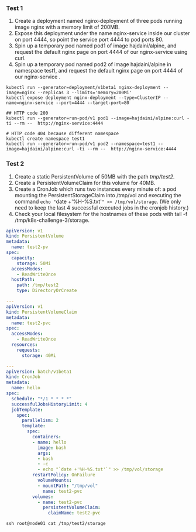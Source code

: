 ### Test 1

1. Create a deployment named nginx-deployment of three pods running image nginx with a memory limit of 200MB.
2. Expose this deployment under the name nginx-service inside our cluster on port 4444, so point the service port 4444 to pod ports 80.
3. Spin up a temporary pod named pod1 of image hajdaini/alpine, and request the default nginx page on port 4444 of our nginx-service using curl.
4. Spin up a temporary pod named pod2 of image hajdaini/alpine in namespace test1, and request the default nginx page on port 4444 of our nginx-service .

```shell
kubectl run --generator=deployment/v1beta1 nginx-deployment --image=nginx --replicas 3 --limits='memory=200Mi'
kubectl expose deployment nginx-deployment --type=ClusterIP --name=nginx-service --port=4444 --target-port=80

## HTTP code 200
kubectl run --generator=run-pod/v1 pod1 --image=hajdaini/alpine:curl -ti --rm --  http://nginx-service:4444

# HTTP code 404 because different namespace
kubectl create namespace test1
kubectl run --generator=run-pod/v1 pod2 --namespace=test1 --image=hajdaini/alpine:curl -ti --rm --  http://nginx-service:4444
```

### Test 2

1. Create a static PersistentVolume of 50MB with the path *tmp/test2*.
2. Create a PersistentVolumeClaim for this volume for 40MB.
3. Create a CronJob which runs two instances every minute of: a pod mounting the PersistentStorageClaim into /tmp/vol and executing the command `echo "`date +'%H-%S.txt'`" >> /tmp/vol/storage`. (We only need to keep the last 4 successful executed jobs in the cronjob history.)
4. Check your local filesystem for the hostnames of these pods with tail -f /tmp/k8s-challenge-3/storage.


```yaml
apiVersion: v1
kind: PersistentVolume
metadata:
  name: test2-pv
spec:
  capacity:
    storage: 50Mi
  accessModes:
    - ReadWriteOnce
  hostPath:
    path: /tmp/test2
    type: DirectoryOrCreate

---
apiVersion: v1
kind: PersistentVolumeClaim
metadata:
  name: test2-pvc
spec:
  accessModes:
    - ReadWriteOnce
  resources:
    requests:
      storage: 40Mi

---
apiVersion: batch/v1beta1
kind: CronJob
metadata:
  name: hello
spec:
  schedule: "*/1 * * * *"
  successfulJobsHistoryLimit: 4
  jobTemplate:
    spec:
      parallelism: 2
      template:
        spec:
          containers:
          - name: hello
            image: bash
            args:
            - bash
            - -c
            - echo "`date +'%H-%S.txt'`" >> /tmp/vol/storage
          restartPolicy: OnFailure
            volumeMounts:
            - mountPath: "/tmp/vol"
              name: test2-pvc
          volumes:
            - name: test2-pvc
              persistentVolumeClaim:
                claimName: test2-pvc
```

```shell
ssh root@node01 cat /tmp/test2/storage
```
